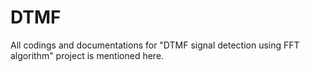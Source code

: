 DTMF
====
All codings and documentations for "DTMF signal detection using FFT algorithm" project is mentioned here.
